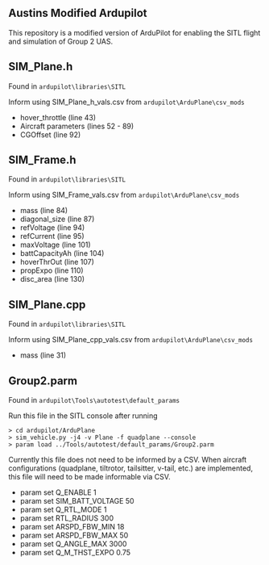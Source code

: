## Austins Modified Ardupilot

This repository is a modified version of ArduPilot for enabling the SITL flight and simulation of Group 2 UAS.

## SIM_Plane.h

Found in ``` ardupilot\libraries\SITL ```

Inform using SIM_Plane_h_vals.csv from ``` ardupilot\ArduPlane\csv_mods ```

* hover_throttle (line 43)
* Aircraft parameters (lines 52 - 89)
* CGOffset (line 92)

## SIM_Frame.h

Found in ``` ardupilot\libraries\SITL ```

Inform using SIM_Frame_vals.csv from ``` ardupilot\ArduPlane\csv_mods ```

* mass (line 84)
* diagonal_size (line 87)
* refVoltage (line 94)
* refCurrent (line 95)
* maxVoltage (line 101)
* battCapacityAh (line 104)
* hoverThrOut (line 107)
* propExpo (line 110)
* disc_area (line 130)

## SIM_Plane.cpp

Found in ``` ardupilot\libraries\SITL ```

Inform using SIM_Plane_cpp_vals.csv from ``` ardupilot\ArduPlane\csv_mods ```

* mass (line 31)

## Group2.parm

Found in ``` ardupilot\Tools\autotest\default_params ```

Run this file in the SITL console after running
```
> cd ardupilot/ArduPlane
> sim_vehicle.py -j4 -v Plane -f quadplane --console
> param load ../Tools/autotest/default_params/Group2.parm
```

Currently this file does not need to be informed by a CSV. When aircraft configurations (quadplane, tiltrotor, tailsitter, v-tail, etc.) are implemented, this file will need to be made informable via CSV.

* param set Q_ENABLE 1
* param set SIM_BATT_VOLTAGE 50
* param set Q_RTL_MODE 1
* param set RTL_RADIUS 300
* param set ARSPD_FBW_MIN 18
* param set ARSPD_FBW_MAX 50
* param set Q_ANGLE_MAX 3000
* param set Q_M_THST_EXPO 0.75
